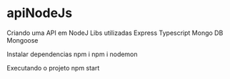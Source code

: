 # apiNodeJs
Criando uma API em NodeJ
Libs utilizadas
Express
Typescript
Mongo DB
Mongoose

Instalar dependencias
npm i
npm i nodemon

Executando o projeto
npm start
